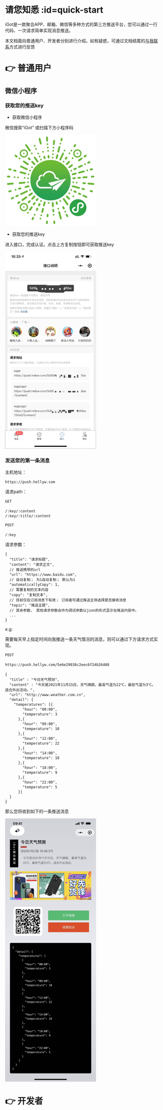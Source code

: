 # 请您知悉 :id=quick-start

iGot是一款聚合APP、邮箱、微信等多种方式的第三方推送平台，您可以通过一行代码、一次请求简单实现消息推送。

本文档面向普通用户、开发者分别进行介绍。如有疑惑，可通过文档结尾的[与我联系](#contactUs)方式进行反馈

# 👉 普通用户

## 微信小程序

### 获取您的推送key

* 获取微信小程序

微信搜索“iGot” 或扫描下方小程序码<br>

<img src="./images/gh_38cb1ca0be75_344.jpg" style="width: 300px"/>

* 获取您的推送key

进入接口，完成认证。点击上方复制按钮即可获取推送key

<img src="./images/WechatIMG2084.jpeg" style="width: 300px"/>

### 发送您的第一条消息

主机地址：

```
https://push.hellyw.com
```

请求path：

```
GET

/:key/:content 
/:key/:title/:content 
```

```
POST

/:key
```

请求参数：

```
{
  "title": "请求标题",
  "content": "请求正文",
  // 推送携带的url
  "url": "https://www.baidu.com",
  // 自动复制； 为1自动复制； 默认为1
  "automaticallyCopy": 1,
  // 需要复制的文本内容
  "copy": "复制文本",
  // 目前仅在订阅消息下有效； 订阅者可通过推送主体选择是否接收消息
  "topic": "推送主题",
  // 其余参数， 其他请求参数会作为调试参数以json的形式显示在推送内容中。
  ...
}
```

e.g:

需要每天早上指定时间向我推送一条天气情况的消息，则可以通过下方请求方式实现。

```
POST

https://push.hellyw.com/5e6e29038c2eec6f24b26408

{
  "title" : "今日天气预测",
  "content" : "今天是2021年11月15日，天气晴朗，最高气温为22℃，最低气温为3℃。适合外出活动。",
  "url": "http://www.weather.com.cn",
  "detail": {
    "temperatures": [{
        "hour": "00:00",
        "temperature": 3
      },{
        "hour": "09:00",
        "temperature": 10
      },{
        "hour": "12:00",
        "temperature": 22
      },{
        "hour": "14:00",
        "temperature": 18
      },{
        "hour": "18:00",
        "temperature": 9
      },{
        "hour": "22:00",
        "temperature": 5
      }]
  }
}
```

那么您将收到如下的一条推送消息

<img src="./images/WechatIMG2087.jpeg" style="width: 300px"/>



# 👉 开发者
